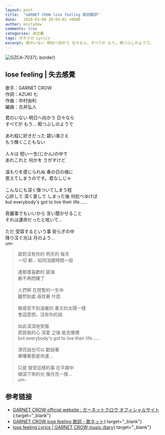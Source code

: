 ```yaml
---
layout: post
title:  "GARNET CROW lose feeling 歌詞翻訳"
date:   2020-03-08 20:04:01 +0800
author: mistydew
comments: true
categories: 译文集
tags: ガネクロ Lyrics
excerpt: 君のいない 明日へ向かう 日々なら、すべてが もう… 暇つぶしのようで。
---
```

![GZCA-7037](/gc/assets/images/discography/single/GZCA-7037.jpg){:.border}

## lose feeling | 失去感覺

歌手：GARNET CROW<br>
作詞：AZUKI 七<br>
作曲：中村由利<br>
編曲：古井弘人

<div class="lyric-original">
<p>
君のいない 明日へ向かう 日々なら<br>
すべてが もう… 暇つぶしのようで<br>
<br>
あれ程に好きだった 碧い海さえ<br>
もう輝くこともない<br>
<br>
人々は 短い一生(じかん)の中で<br>
あれこれと 何かを さがすけど<br>
<br>
温もりを感じられぬ 春の日の様に<br>
思えてしまうのです。君なしじゃ<br>
<br>
こんなにも深く傷ついてしまう程<br>
心許して 深く愛して しまった後 何処へゆけば<br>
but everybody's got to live their life......<br>
<br>
奇麗事でもいいから 言い聞かせること<br>
それは運命だったと呟いて…<br>
<br>
ただ 受容するという事 安らぎの中<br>
降り注ぐ光は 月のよう…<br>
um-
</p>
</div>

<div class="lyric-translation">
<blockquote>
面對沒有你的 明天的 每天<br>
一切 都... 如同消磨時間一般<br>
<br>
連那樣喜歡的 碧海<br>
都不再閃耀了<br>
<br>
人們啊 在短暫的一生中<br>
雖然到處 尋找著 什麼<br>
<br>
像感受不到溫暖的 春天的太陽一樣<br>
會這麼想。沒有你的話<br>
<br>
如此深深地受傷<br>
原諒我的心 深愛 之後 能去哪裡<br>
but everybody's got to live their life......<br>
<br>
漂亮話也可以 勸說著<br>
嘟囔著那是命運...<br>
<br>
只是 接受這樣的事 在平靜中<br>
傾瀉下來的光 像月亮一樣...<br>
um-
</blockquote>
</div>

## 参考链接

* [GARNET CROW official website : ガーネットクロウ オフィシャルサイト](http://www.garnetcrow.com){:target="_blank"}
* [GARNET CROW lose feeling 歌詞 - 歌ネット](https://www.uta-net.com/song/59993){:target="_blank"}
* [lose feeling Lyrics \| GARNET CROW music diary](https://mistydew.github.io/gc/lyrics/original/lose%20feeling.html){:target="_blank"}
